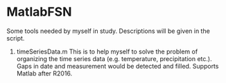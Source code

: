 # MatlabFSN
Some tools needed by myself in study.
Descriptions will be given in the script.

1. timeSeriesData.m
    This is to help myself to solve the problem of organizing the time series data (e.g. temperature, precipitation etc.).
    Gaps in date and measurement would be detected and filled.
    Supports Matlab after R2016.

